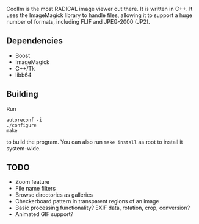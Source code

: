 CoolIm is the most RADICAL image viewer out there.
It is written in C++. It uses the ImageMagick library to handle files,
allowing it to support a huge number of formats, including FLIF and
JPEG-2000 (JP2).

## Dependencies
* Boost
* ImageMagick
* C++/Tk
* libb64

## Building

Run

```
autoreconf -i
./configure
make
```

to build the program. You can also run `make install` as root to install
it system-wide.

## TODO
* Zoom feature
* File name filters
* Browse directories as galleries
* Checkerboard pattern in transparent regions of an image
* Basic processing functionality? EXIF data, rotation, crop, conversion?
* Animated GIF support?
